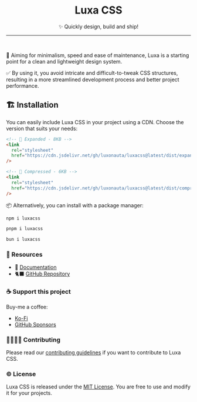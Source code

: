 <h1 align="center">
	Luxa CSS
</h1>

<p align="center">✨ Quickly design, build and ship!</p>

<hr/>
<br/>

🎯 Aiming for minimalism, speed and ease of maintenance, Luxa is a starting point for a clean and lightweight design system.

✅ By using it, you avoid intricate and difficult-to-tweak CSS structures, resulting in a more streamlined development process and better project performance.

## 🏗️ Installation

You can easily include Luxa CSS in your project using a CDN. Choose the version that suits your needs:

```html
<!-- 🦣 Expanded - 8KB -->
<link
  rel="stylesheet"
  href="https://cdn.jsdelivr.net/gh/luxonauta/luxacss@latest/dist/expanded/luxa.css"
/>

<!-- 🦐 Compressed - 6KB -->
<link
  rel="stylesheet"
  href="https://cdn.jsdelivr.net/gh/luxonauta/luxacss@latest/dist/compressed/luxa.min.css"
/>
```

📦 Alternatively, you can install with a package manager:

```sh
npm i luxacss

pnpm i luxacss

bun i luxacss
```

### 🧰 Resources

- 📃 [Documentation](https://luxacss.com)
- 🐈‍⬛ [GitHub Repository](https://github.com/luxonauta/luxacss)

### ☕ Support this project

Buy-me a coffee:

- [Ko-Fi](https://ko-fi.com/luxonauta)
- [GitHub Sponsors](https://github.com/sponsors/luxonauta)

### 🫱🏻‍🫲🏻 Contributing

Please read our [contributing guidelines](./.github/contributing.md) if you want to contribute to Luxa CSS.

### ©️ License

Luxa CSS is released under the [MIT License](./license.md). You are free to use and modify it for your projects.
